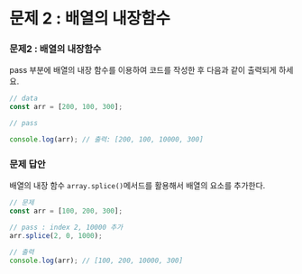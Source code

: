 # 문제 2 : 배열의 내장함수

### 문제2 : 배열의 내장함수

pass 부분에 배열의 내장 함수를 이용하여 코드를 작성한 후 다음과 같이 출력되게 하세요.

```javascript
// data
const arr = [200, 100, 300];

// pass

console.log(arr); // 출력: [200, 100, 10000, 300]
```

### 문제 답안

배열의 내장 함수 `array.splice()`메서드를 활용해서 배열의 요소를 추가한다.

```javascript
// 문제
const arr = [100, 200, 300];

// pass : index 2, 10000 추가
arr.splice(2, 0, 1000);

// 출력
console.log(arr); // [100, 200, 10000, 300]
```



